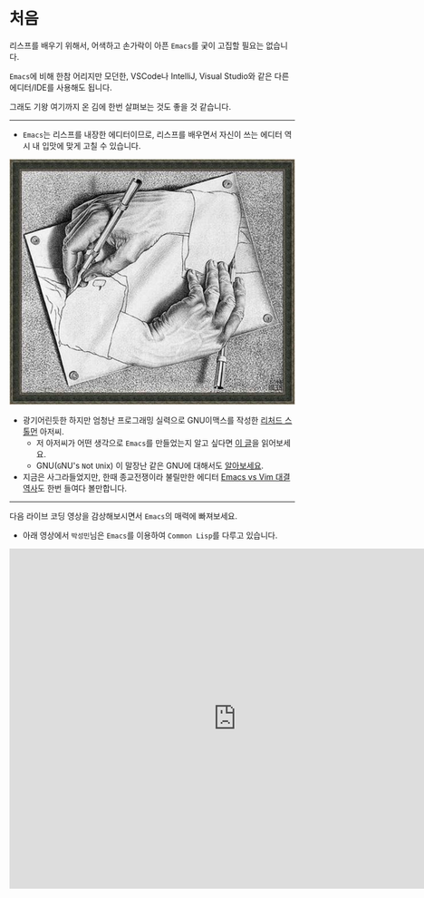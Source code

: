 # 처음

리스프를 배우기 위해서, 어색하고 손가락이 아픈 `Emacs`를 궂이 고집할 필요는 없습니다.

`Emacs`에 비해 한참 어리지만 모던한, VSCode나 IntelliJ, Visual Studio와 같은 다른 에디터/IDE를 사용해도 됩니다.

그래도 기왕 여기까지 온 김에 한번 살펴보는 것도 좋을 것 같습니다.

------

- `Emacs`는 리스프를 내장한 에디터이므로, 리스프를 배우면서 자신이 쓰는 에디터 역시 내 입맛에 맞게 고칠 수 있습니다.

![Drawing Hands](res/drawing_hands.jpg)

- 광기어린듯한 하지만 엄청난 프로그래밍 실력으로 GNU이맥스를 작성한 [리처드 스톨먼](https://ko.wikipedia.org/wiki/리처드_스톨먼) 아저씨.
  - 저 아저씨가 어떤 생각으로 `Emacs`를 만들었는지 알고 싶다면 [이 글](https://www.gnu.org/gnu/rms-lisp.html)을 읽어보세요.
  - GNU(`G`NU's `N`ot `U`nix) 이 말장난 같은 GNU에 대해서도 [알아보세요](https://www.gnu.org/).
- 지금은 사그라들었지만, 한때 종교전쟁이라 불릴만한 에디터 [Emacs vs Vim 대결 역사](https://en.wikipedia.org/wiki/Editor_war)도 한번 들여다 볼만합니다.

------

다음 라이브 코딩 영상을 감상해보시면서 `Emacs`의 매력에 빠져보세요.

- 아래 영상에서 `박성민`님은 `Emacs`를 이용하여 `Common Lisp`를 다루고 있습니다.

<iframe width="800" height="600" src="https://www.youtube.com/embed/PqwuIfl-G1w?si=7lpcc1FphHXuo_d8" title="YouTube video player" frameborder="0" allow="accelerometer; autoplay; clipboard-write; encrypted-media; gyroscope; picture-in-picture; web-share" allowfullscreen></iframe>